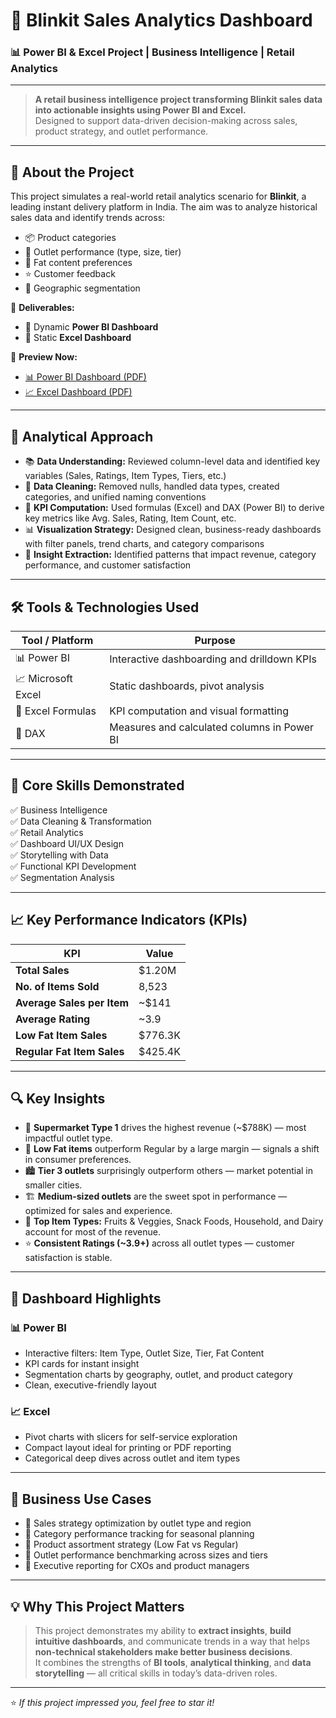 # 🛒 Blinkit Sales Analytics Dashboard  
### 📊 Power BI & Excel Project | Business Intelligence | Retail Analytics

---

> **A retail business intelligence project transforming Blinkit sales data into actionable insights using Power BI and Excel.**  
> Designed to support data-driven decision-making across sales, product strategy, and outlet performance.

---

## 💼 About the Project

This project simulates a real-world retail analytics scenario for **Blinkit**, a leading instant delivery platform in India. The aim was to analyze historical sales data and identify trends across:

- 📦 Product categories
- 🏬 Outlet performance (type, size, tier)
- 🧈 Fat content preferences
- ⭐ Customer feedback
- 🧭 Geographic segmentation

📁 **Deliverables:**  
- 🔹 Dynamic **Power BI Dashboard**  
- 🔹 Static **Excel Dashboard** 

📄 **Preview Now:**  
- [📊 Power BI Dashboard (PDF)](./BLINKIT%20POWERBI%20DASHBOARD%20.pdf)  
- [📈 Excel Dashboard (PDF)](./BLINKIT%20DASHBOARD%20EXCEL%20.pdf)

---

## 🧠 Analytical Approach

- 📚 **Data Understanding:** Reviewed column-level data and identified key variables (Sales, Ratings, Item Types, Tiers, etc.)
- 🧹 **Data Cleaning:** Removed nulls, handled data types, created categories, and unified naming conventions
- 🧮 **KPI Computation:** Used formulas (Excel) and DAX (Power BI) to derive key metrics like Avg. Sales, Rating, Item Count, etc.
- 📊 **Visualization Strategy:** Designed clean, business-ready dashboards with filter panels, trend charts, and category comparisons
- 🎯 **Insight Extraction:** Identified patterns that impact revenue, category performance, and customer satisfaction

---

## 🛠️ Tools & Technologies Used

| Tool / Platform     | Purpose                                      |
|---------------------|----------------------------------------------|
| 📊 Power BI          | Interactive dashboarding and drilldown KPIs |
| 📈 Microsoft Excel   | Static dashboards, pivot analysis            |
| 🧮 Excel Formulas    | KPI computation and visual formatting        |
| 🧰 DAX               | Measures and calculated columns in Power BI  |

---

## 📌 Core Skills Demonstrated

✅ Business Intelligence  
✅ Data Cleaning & Transformation  
✅ Retail Analytics  
✅ Dashboard UI/UX Design  
✅ Storytelling with Data  
✅ Functional KPI Development  
✅ Segmentation Analysis  

---

## 📈 Key Performance Indicators (KPIs)

| KPI                         | Value        |
|-----------------------------|--------------|
| **Total Sales**             | $1.20M       |
| **No. of Items Sold**       | 8,523        |
| **Average Sales per Item**  | ~$141        |
| **Average Rating**          | ~3.9         |
| **Low Fat Item Sales**      | $776.3K      |
| **Regular Fat Item Sales**  | $425.4K      |

---

## 🔍 Key Insights

- 🏪 **Supermarket Type 1** drives the highest revenue (~$788K) — most impactful outlet type.
- 🧈 **Low Fat items** outperform Regular by a large margin — signals a shift in consumer preferences.
- 🏙️ **Tier 3 outlets** surprisingly outperform others — market potential in smaller cities.
- 🏗️ **Medium-sized outlets** are the sweet spot in performance — optimized for sales and experience.
- 🍏 **Top Item Types:** Fruits & Veggies, Snack Foods, Household, and Dairy account for most of the revenue.
- ⭐ **Consistent Ratings (~3.9+)** across all outlet types — customer satisfaction is stable.

---

## 📌 Dashboard Highlights

### 📊 Power BI
- Interactive filters: Item Type, Outlet Size, Tier, Fat Content
- KPI cards for instant insight
- Segmentation charts by geography, outlet, and product category
- Clean, executive-friendly layout

### 📈 Excel
- Pivot charts with slicers for self-service exploration
- Compact layout ideal for printing or PDF reporting
- Categorical deep dives across outlet and item types

---

## 💼 Business Use Cases

- 🔹 Sales strategy optimization by outlet type and region  
- 🔹 Category performance tracking for seasonal planning  
- 🔹 Product assortment strategy (Low Fat vs Regular)  
- 🔹 Outlet performance benchmarking across sizes and tiers  
- 🔹 Executive reporting for CXOs and product managers

---

## 💡 Why This Project Matters

> This project demonstrates my ability to **extract insights**, **build intuitive dashboards**, and communicate trends in a way that helps **non-technical stakeholders make better business decisions**.  
It combines the strengths of **BI tools**, **analytical thinking**, and **data storytelling** — all critical skills in today’s data-driven roles.

---

⭐ *If this project impressed you, feel free to star it!*
